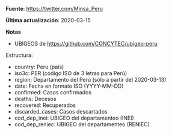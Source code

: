 **Fuente**: https://twitter.com/Minsa_Peru

**Última actualización**: 2020-03-15

**Notas**

- UBIGEOS de https://github.com/CONCYTEC/ubigeo-peru


Estructura:

- country: Peru (país)
- iso3c: PER (código ISO de 3 letras para Perú)
- region: Departamento del Perú (sólo a partir del 2020-03-13)
- date: Fecha en formato ISO (YYYY-MM-DD)
- confirmed: Casos confirmados
- deaths: Decesos
- recovered: Recuperados
- discarded_cases: Casos descartados
- cod_dep_inei: UBIGEO del departamenteo (INEI)
- cod_dep_reniec: UBIGEO del departamenteo (RENIEC)

